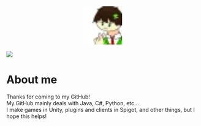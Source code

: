 <div id="header" align="center">
  <img src="https://github.com/Massa-san/Massa-san/blob/main/massaprof.png" width="100"/>
</div>

![](https://github-profile-summary-cards.vercel.app/api/cards/profile-details?username=vn7n24fzkq&theme=vue)

# About me
Thanks for coming to my GitHub!  
My GitHub mainly deals with Java, C#, Python, etc...  
I make games in Unity, plugins and clients in Spigot, and other things, but I hope this helps!  
